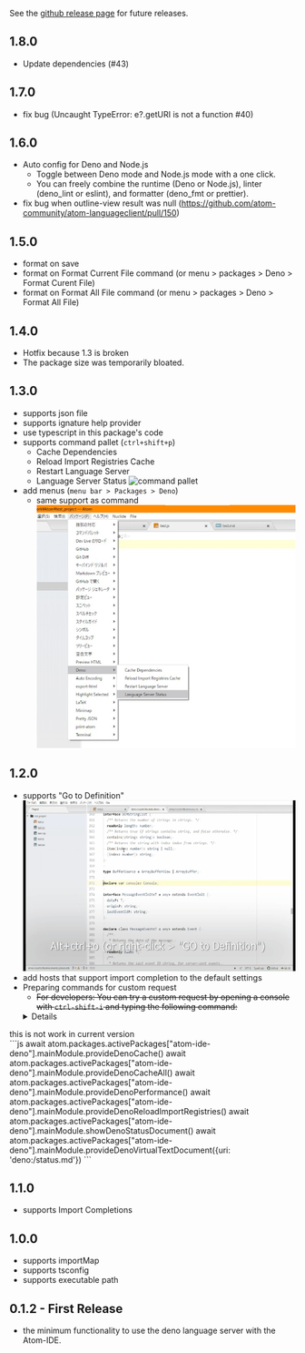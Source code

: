 See the
[github release page](https://github.com/ayame113/atom-ide-deno/releases) for
future releases.

## 1.8.0

- Update dependencies (#43)

## 1.7.0

- fix bug (Uncaught TypeError: e?.getURI is not a function #40)

## 1.6.0

- Auto config for Deno and Node.js
  - Toggle between Deno mode and Node.js mode with a one click.
  - You can freely combine the runtime (Deno or Node.js), linter (deno_lint or
    eslint), and formatter (deno_fmt or prettier).
- fix bug when outline-view result was null
  (https://github.com/atom-community/atom-languageclient/pull/150)

## 1.5.0

- format on save
- format on Format Current File command (or menu > packages > Deno > Format
  Curent File)
- format on Format All File command (or menu > packages > Deno > Format All
  File)

## 1.4.0

- Hotfix because 1.3 is broken
- The package size was temporarily bloated.

## 1.3.0

- supports json file
- supports ignature help provider
- use typescript in this package's code
- supports command pallet (`ctrl+shift+p`)
  - Cache Dependencies
  - Reload Import Registries Cache
  - Restart Language Server
  - Language Server Status ![command pallet](./screenshot/command_pallet.gif)
- add menus (`menu bar > Packages > Deno`)
  - same support as command ![menu bar](./screenshot/menu_bar.jpg)

## 1.2.0

- supports "Go to Definition"
  ![using go to definition](./screenshot/go_to_definition.gif "using go to definition")
- add hosts that support import completion to the default settings
- Preparing commands for custom request
  - ~~For developers: You can try a custom request by opening a console with
    `ctrl-shift-i` and typing the following command:~~
  <details>

<summary>this is not work in current version</summary>
```js
await atom.packages.activePackages["atom-ide-deno"].mainModule.provideDenoCache()
await atom.packages.activePackages["atom-ide-deno"].mainModule.provideDenoCacheAll()
await atom.packages.activePackages["atom-ide-deno"].mainModule.provideDenoPerformance()
await atom.packages.activePackages["atom-ide-deno"].mainModule.provideDenoReloadImportRegistries()
await atom.packages.activePackages["atom-ide-deno"].mainModule.showDenoStatusDocument()
await atom.packages.activePackages["atom-ide-deno"].mainModule.provideDenoVirtualTextDocument({uri: 'deno:/status.md'})
```
</details>

## 1.1.0

- supports Import Completions

## 1.0.0

- supports importMap
- supports tsconfig
- supports executable path

## 0.1.2 - First Release

- the minimum functionality to use the deno language server with the Atom-IDE.
